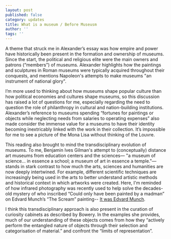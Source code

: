 ```yaml
---
layout: post
published: false
category: updates
title: What is a museum / Before Museusm
author: ''
tags: ''
---
```

A theme that struck me in Alexander’s essay was how empire and power have historically been present in the formation and ownership of museums. Since the start, the political and religious elite were the main owners and patrons (“members”) of museums. Alexander highlights how the paintings and sculptures in Roman museums were typically acquired throughout their conquests, and mentions Napoleon's attempts to make museums "an instrument of national glory".

I’m more used to thinking about how museums shape popular culture than how political economies and cultures shape museums, so this discussion has raised a lot of questions for me, especially regarding the need to question the role of philanthropy in cultural and nation-building institutions. Alexander’s reference to museums spending “fortunes for paintings or objects while neglecting needs from salaries to operating expenses” also made consider the immense value for a museums to have their identity becoming inextricably linked with the work in their collection. It’s impossible for me to see a picture of the Mona Lisa without thinking of the Louvre.

This reading also brought to mind the transdisciplinary evolution of museums. To me, Benjamin Ives Gilman's attempt to (conceptually) distance art museums from education centers and the sciences—  "a museum of science... in essence a school; a museum of art in essence a temple."— stands in stark contrast to how much the arts, sciences and humanities are now deeply intertwined. For example, different scientific techniques are increasingly being used in the arts to better understand artistic methods and historical context in which artworks were created. Here, I'm reminded of how infrared photography was recently used to help solve the decades-old mystery of who inscribed “Could only have been painted by a madman” on Edvard Munch’s “The Scream” painting-- [It was Edvard Munch](https://www.nytimes.com/2021/02/21/arts/design/edvard-munch-scream-inscription.html).

I think this transdisciplinary approach is also present in the curation of curiosity cabinets as described by Bowery. In the examples she provides, much of our understanding of these objects comes from how they “actively perform the entangled nature of objects through their selection and categorisation of material.” and confront the “limits of representation”. 
